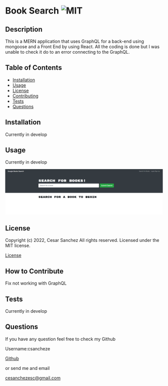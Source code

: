 # Book Search ![MIT](https://img.shields.io/apm/l/vim-mode?style=plastic)

  ## Description
  
  
This is a MERN application that uses GraphQL for a back-end using mongoose and a Front End by using React. All the coding is done but I was unable to check it do to an error connecting to the GraphQL.

  
  ## Table of Contents
  
  - [Installation](#installation)
  - [Usage](#usage)
  - [License](#license)
  - [Contributing](#license)
  - [Tests](#license)
  - [Questions](#license)
  
  ## Installation
  
  
Currently in develop

  
  ## Usage
  
  
Currently in develop

  
  
![Book Search webpage working as expected](img/screenshot.png)
  
  ## License
  
  
Copyright (c) 2022, Cesar Sanchez All rights reserved.
Licensed under the MIT license. 

  
  
[License](./MIT_license.txt)

  
  ## How to Contribute
  
  
Fix not working with GraphQL

  
  ## Tests
  
  
Currently in develop

  
  ## Questions
  
  If you have any question feel free to check my Github 
  
Username:csancheze
  
[Github](https://github.com/csancheze)

  or send me and email
  
<cesanchezesc@gmail.com>


